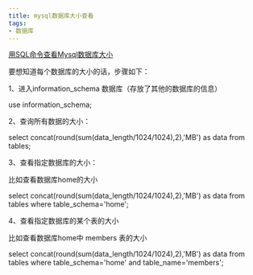 ```yaml
---
title: mysql数据库大小查看
tags: 
- 数据库
---
```


[用SQL命令查看Mysql数据库大小](https://www.cnblogs.com/yuwensong/p/7729267.html)

要想知道每个数据库的大小的话，步骤如下：

1、进入information_schema 数据库（存放了其他的数据库的信息）

use information_schema;

 

2、查询所有数据的大小：

select concat(round(sum(data_length/1024/1024),2),'MB') as data from tables;

 

3、查看指定数据库的大小：

比如查看数据库home的大小

select concat(round(sum(data_length/1024/1024),2),'MB') as data from tables where table_schema='home';

 

4、查看指定数据库的某个表的大小

比如查看数据库home中 members 表的大小

select concat(round(sum(data_length/1024/1024),2),'MB') as data from tables where table_schema='home' and table_name='members';